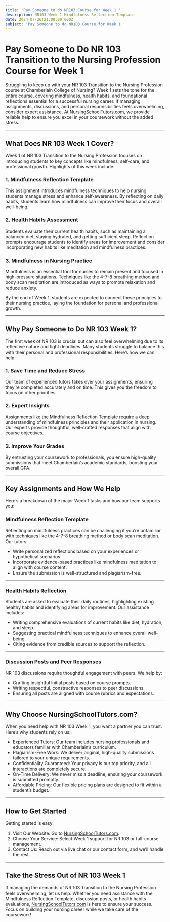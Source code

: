 ```yaml
---
title: 'Pay Someone to do NR103 Course for Week 1 '
description: NR103 Week 1 Mindfulness Reflection Template
date: 2024-07-26T21:00:00.000Z
subject: 'Pay Someone to do NR103 Course for Week 1 '
---
```


# Pay Someone to Do NR 103 Transition to the Nursing Profession Course for Week 1

Struggling to keep up with your NR 103 Transition to the Nursing Profession course at Chamberlain College of Nursing? Week 1 sets the tone for the entire course, covering mindfulness, health habits, and foundational reflections essential for a successful nursing career. If managing assignments, discussions, and personal responsibilities feels overwhelming, consider expert assistance. At [NursingSchoolTutors.com](https://nursingschooltutors.com/), we provide reliable help to ensure you excel in your coursework without the added stress.

***

## What Does NR 103 Week 1 Cover?

Week 1 of NR 103 Transition to the Nursing Profession focuses on introducing students to key concepts like mindfulness, self-care, and professional growth. Highlights of this week include:

### 1. Mindfulness Reflection Template

This assignment introduces mindfulness techniques to help nursing students manage stress and enhance self-awareness. By reflecting on daily habits, students learn how mindfulness can improve their focus and overall well-being.

### 2. Health Habits Assessment

Students evaluate their current health habits, such as maintaining a balanced diet, staying hydrated, and getting sufficient sleep. Reflection prompts encourage students to identify areas for improvement and consider incorporating new habits like meditation and mindfulness practices.

### 3. Mindfulness in Nursing Practice

Mindfulness is an essential tool for nurses to remain present and focused in high-pressure situations. Techniques like the 4-7-8 breathing method and body scan meditation are introduced as ways to promote relaxation and reduce anxiety.

By the end of Week 1, students are expected to connect these principles to their nursing practice, laying the foundation for personal and professional growth.

***

## Why Pay Someone to Do NR 103 Week 1?

The first week of NR 103 is crucial but can also feel overwhelming due to its reflective nature and tight deadlines. Many students struggle to balance this with their personal and professional responsibilities. Here’s how we can help:

### 1. Save Time and Reduce Stress

Our team of experienced tutors takes over your assignments, ensuring they’re completed accurately and on time. This gives you the freedom to focus on other priorities.

### 2. Expert Insights

Assignments like the Mindfulness Reflection Template require a deep understanding of mindfulness principles and their application in nursing. Our experts provide thoughtful, well-crafted responses that align with course objectives.

### 3. Improve Your Grades

By entrusting your coursework to professionals, you ensure high-quality submissions that meet Chamberlain’s academic standards, boosting your overall GPA.

***

## Key Assignments and How We Help

Here’s a breakdown of the major Week 1 tasks and how our team supports you:

### Mindfulness Reflection Template

Reflecting on mindfulness practices can be challenging if you’re unfamiliar with techniques like the 4-7-8 breathing method or body scan meditation. Our tutors:

* Write personalized reflections based on your experiences or hypothetical scenarios.
* Incorporate evidence-based practices like mindfulness meditation to align with course content.
* Ensure the submission is well-structured and plagiarism-free.

***

### Health Habits Reflection

Students are asked to evaluate their daily routines, highlighting existing healthy habits and identifying areas for improvement. Our assistance includes:

* Writing comprehensive evaluations of current habits like diet, hydration, and sleep.
* Suggesting practical mindfulness techniques to enhance overall well-being.
* Citing evidence from credible sources to support the reflection.

***

### Discussion Posts and Peer Responses

NR 103 discussions require thoughtful engagement with peers. We help by:

* Crafting insightful initial posts based on course prompts.
* Writing respectful, constructive responses to peer discussions.
* Ensuring all posts are aligned with course rubrics and expectations.

***

## Why Choose NursingSchoolTutors.com?

When you need help with NR 103 Week 1, you want a partner you can trust. Here’s why students rely on us:

* Experienced Tutors: Our team includes nursing professionals and educators familiar with Chamberlain’s curriculum.
* Plagiarism-Free Work: We deliver original, high-quality submissions tailored to your unique requirements.
* Confidentiality Guaranteed: Your privacy is our top priority, and all interactions are completely secure.
* On-Time Delivery: We never miss a deadline, ensuring your coursework is submitted promptly.
* Affordable Pricing: Our flexible pricing plans are designed to fit within a student’s budget.

***

## How to Get Started

Getting started is easy:

1. Visit Our Website: Go to [NursingSchoolTutors.com](https://nursingschooltutors.com/).
2. Choose Your Service: Select Week 1 support for NR 103 or full-course management.
3. Contact Us: Reach out via live chat or our contact form, and we’ll handle the rest.

***

## Take the Stress Out of NR 103 Week 1

If managing the demands of NR 103 Transition to the Nursing Profession feels overwhelming, let us help. Whether you need assistance with the Mindfulness Reflection Template, discussion posts, or health habits evaluations, [NursingSchoolTutors.com](https://nursingschooltutors.com/) is here to ensure your success. Focus on building your nursing career while we take care of the coursework!
